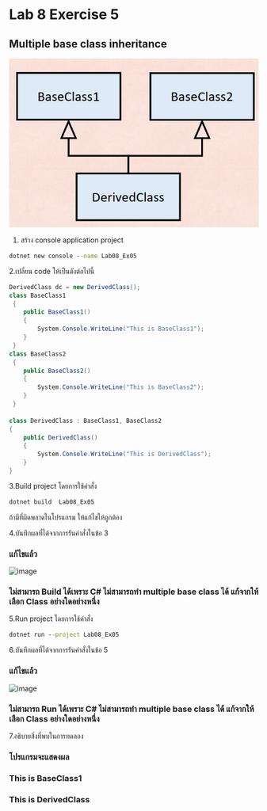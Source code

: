 # Lab 8 Exercise 5

## Multiple base class inheritance

![alt text](./Pictures/image01.png)

1. สร้าง console application project

```cmd
dotnet new console --name Lab08_Ex05
```

2.เปลี่ยน code ให้เป็นดังต่อไปนี้

```cs
DerivedClass dc = new DerivedClass();
class BaseClass1
 {
    public BaseClass1()
    {
        System.Console.WriteLine("This is BaseClass1");
    }
 }
class BaseClass2
 {
    public BaseClass2()
    {
        System.Console.WriteLine("This is BaseClass2");
    }
 }

class DerivedClass : BaseClass1, BaseClass2
{
    public DerivedClass()
    {
        System.Console.WriteLine("This is DerivedClass");
    }
}
```

3.Build project โดยการใช้คำสั่ง

```cmd
dotnet build  Lab08_Ex05
```

ถ้ามีที่ผิดพลาดในโปรแกรม ให้แก้ไขให้ถูกต้อง

4.บันทึกผลที่ได้จากการรันคำสั่งในข้อ 3
### แก้ไขแล้ว
![image](https://github.com/VisawaPRO/03376836-OOP-2566-Lab-08/assets/144195555/ef9cee6a-2de8-49a9-8c8d-5b07f138af70)
### ไม่สามารถ Build ได้เพราะ C# ไม่สามารถทำ multiple base class ได้ แก้จากให้เลือก Class อย่างใดอย่างหนึ่ง
5.Run project โดยการใช้คำสั่ง

```cmd
dotnet run --project Lab08_Ex05
```

6.บันทึกผลที่ได้จากการรันคำสั่งในข้อ 5
### แก้ไขแล้ว
![image](https://github.com/VisawaPRO/03376836-OOP-2566-Lab-08/assets/144195555/2e8d1398-7e07-44dc-a920-4fd73b4593b5)
### ไม่สามารถ Run ได้เพราะ C# ไม่สามารถทำ multiple base class ได้ แก้จากให้เลือก Class อย่างใดอย่างหนึ่ง
7.อธิบายสิ่งที่พบในการทดลอง
### โปรแกรมจะแสดงผล
### This is BaseClass1
### This is DerivedClass
